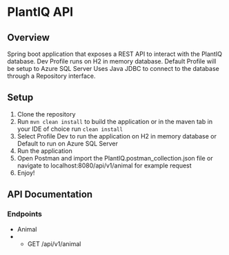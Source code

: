 # PlantIQ API

## Overview

Spring boot application that exposes a REST API to interact with the PlantIQ database.
Dev Profile runs on H2 in memory database.
Default Profile will be setup to Azure SQL Server
Uses Java JDBC to connect to the database through a Repository interface.

## Setup

1. Clone the repository
2. Run `mvn clean install` to build the application or in the maven tab in your IDE of choice run `clean install`
3. Select Profile Dev to run the application on H2 in memory database or Default to run on Azure SQL Server
4. Run the application
5. Open Postman and import the PlantIQ.postman_collection.json file or navigate to localhost:8080/api/v1/animal for example request
6. Enjoy!

## API Documentation

### Endpoints

- Animal
-
    - GET /api/v1/animal

